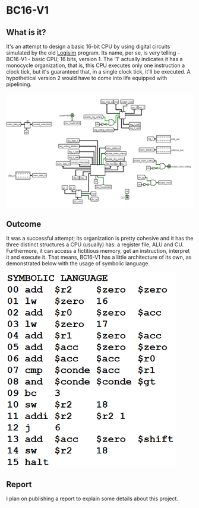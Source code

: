 # BC16-V1
## What is it?
It's an attempt to design a basic 16-bit CPU by using digital circuits simulated by the old [Logisim](http://www.cburch.com/logisim/) program.
Its name, per se, is very telling - BC16-V1 - basic CPU, 16 bits, version 1. 
The '1' actually indicates it has a monocycle organization, that is, this CPU executes only one instruction a clock tick,
but it's guaranteed that, in a single clock tick, it'll be executed.
A hypothetical version 2 would have to come into life equipped with pipelining.

![high_level_view](https://github.com/adfcf/bc16-v1/blob/main/high_level_view.png)

## Outcome
It was a successful attempt; its organization is pretty cohesive and it has the three distinct structures a CPU (usually) has: a register file, ALU and CU.
Furthermore, it can access a fictitious memory, get an instruction, interpret it and execute it. That means, BC16-V1 has a little architecture of its own, as demonstrated below with the usage of symbolic language.

![symbolic_language_example](https://github.com/adfcf/bc16-v1/blob/main/symbolic_language_example.png)

## Report
I plan on publishing a report to explain some details about this project.

